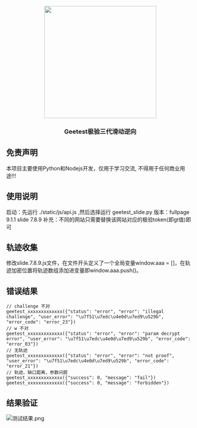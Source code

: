 <p align="center">
<img src="https://cdn.kagamiz.com/Geetest3-Crack/geetest.svg" width="300">
</p>

<h3 align="center">Geetest极验三代滑动逆向</h3>

## 免责声明
本项目主要使用Python和Nodejs开发，仅用于学习交流, 不得用于任何商业用途!!!

## 使用说明
启动：先运行 ./static/js/api.js ,然后选择运行 geetest_slide.py
版本：fullpage 9.1.1 slide 7.8.9
补充：不同的网站只需要替换该网站对应的极验token(即gt值)即可

## 轨迹收集
修改slide.7.8.9.js文件，在文件开头定义了一个全局变量window.aaa = []，在轨迹加密位置将轨迹数组添加进变量即window.aaa.push()。

## 错误结果
```
// challenge 不对
geetest_xxxxxxxxxxxxx({"status": "error", "error": "illegal challenge", "user_error": "\u7f51\u7edc\u4e0d\u7ed9\u529b", "error_code": "error_23"})
// w 不对
geetest_xxxxxxxxxxxxx({"status": "error", "error": "param decrypt error", "user_error": "\u7f51\u7edc\u4e0d\u7ed9\u529b", "error_code": "error_03"})
// 无轨迹
geetest_xxxxxxxxxxxxx({"status": "error", "error": "not proof", "user_error": "\u7f51\u7edc\u4e0d\u7ed9\u529b", "error_code": "error_21"})
// 轨迹、缺口距离、参数问题
geetest_xxxxxxxxxxxxx({"success": 0, "message": "fail"})
geetest_xxxxxxxxxxxxx({"success": 0, "message": "forbidden"})
```

## 结果验证
![测试结果.png](http://tva1.sinaimg.cn/large/007nbYLzly1h9m7ez35laj30tu070dp7.jpg)
